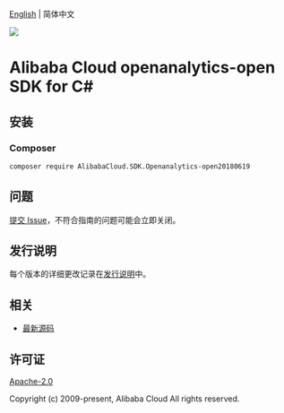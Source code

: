 [English](README.md) | 简体中文

![](https://aliyunsdk-pages.alicdn.com/icons/AlibabaCloud.svg)

# Alibaba Cloud openanalytics-open SDK for C#

## 安装

### Composer

```bash
composer require AlibabaCloud.SDK.Openanalytics-open20180619
```

## 问题

[提交 Issue](https://github.com/aliyun/alibabacloud-csharp-sdk/issues/new)，不符合指南的问题可能会立即关闭。

## 发行说明

每个版本的详细更改记录在[发行说明](./ChangeLog.md)中。

## 相关

* [最新源码](https://github.com/aliyun/alibabacloud-csharp-sdk/)

## 许可证

[Apache-2.0](http://www.apache.org/licenses/LICENSE-2.0)

Copyright (c) 2009-present, Alibaba Cloud All rights reserved.
